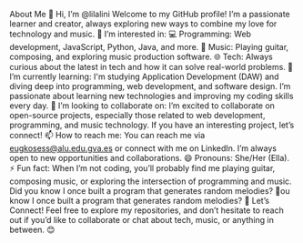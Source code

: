 About Me
👋 Hi, I’m @lilalini
Welcome to my GitHub profile! I’m a passionate learner and creator, always exploring new ways to combine my love for technology and music.
👀 I’m interested in:
💻 Programming: Web development, JavaScript, Python, Java, and more.
🎵 Music: Playing guitar, composing, and exploring music production software.
🌐 Tech: Always curious about the latest in tech and how it can solve real-world problems.
🌱 I’m currently learning:
I'm studying Application Development (DAW) and diving deep into programming, web development, and software design. I’m passionate about learning new technologies and improving my coding skills every day.
💞️ I’m looking to collaborate on:
I’m excited to collaborate on open-source projects, especially those related to web development, programming, and music technology. If you have an interesting project, let’s connect!
📫 How to reach me:
You can reach me via eugkosess@alu.edu.gva.es or connect with me on LinkedIn. I’m always open to new opportunities and collaborations.
😄 Pronouns: She/Her (Ella).
⚡ Fun fact:
When I’m not coding, you’ll probably find me playing guitar, composing music, or exploring the intersection of programming and music. Did you know I once built a program that generates random melodies? 🎵ou know I once built a program that generates random melodies? 🎵
Let’s Connect!
Feel free to explore my repositories, and don’t hesitate to reach out if you’d like to collaborate or chat about tech, music, or anything in between. 😊


<!---
lilalini/lilalini is a ✨ special ✨ repository because its `README.md` (this file) appears on your GitHub profile.
You can click the Preview link to take a look at your changes.
--->
